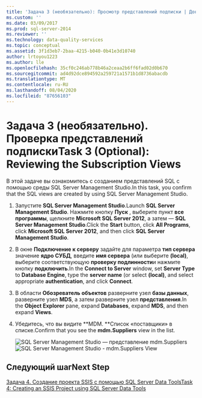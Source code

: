 ```yaml
---
title: 'Задача 3 (необязательно): Просмотр представлений подписки | Документация Майкрософт'
ms.custom: ''
ms.date: 03/09/2017
ms.prod: sql-server-2014
ms.reviewer: ''
ms.technology: data-quality-services
ms.topic: conceptual
ms.assetid: 3f1d3eb7-2baa-4215-b040-0b41e3d10740
author: lrtoyou1223
ms.author: lle
ms.openlocfilehash: 35cf0c246ab778b46a2ceaa2b6ff6fad02d0b670
ms.sourcegitcommit: ad4d92dce894592a259721a1571b1d8736abacdb
ms.translationtype: MT
ms.contentlocale: ru-RU
ms.lasthandoff: 08/04/2020
ms.locfileid: "87656103"
---
```

# <a name="task-3-optional-reviewing-the-subscription-views"></a><span data-ttu-id="8eeed-102">Задача 3 (необязательно). Проверка представлений подписки</span><span class="sxs-lookup"><span data-stu-id="8eeed-102">Task 3 (Optional): Reviewing the Subscription Views</span></span>
  <span data-ttu-id="8eeed-103">В этой задаче вы ознакомитесь с созданием представлений SQL с помощью среды SQL Server Management Studio.</span><span class="sxs-lookup"><span data-stu-id="8eeed-103">In this task, you confirm that the SQL views are created by using SQL Server Management Studio.</span></span>

1.  <span data-ttu-id="8eeed-104">Запустите **SQL Server Management Studio**.</span><span class="sxs-lookup"><span data-stu-id="8eeed-104">Launch **SQL Server Management Studio**.</span></span> <span data-ttu-id="8eeed-105">Нажмите кнопку **Пуск** , выберите пункт **все программы**, щелкните **Microsoft SQL Server 2012**, а затем — **SQL Server Management Studio**.</span><span class="sxs-lookup"><span data-stu-id="8eeed-105">Click the **Start** button, click **All Programs**, click **Microsoft SQL Server 2012**, and then click **SQL Server Management Studio**.</span></span>

2.  <span data-ttu-id="8eeed-106">В окне **Подключение к серверу** задайте для параметра **тип сервера** значение **ядро СУБД**, введите **имя сервера** (или выберите **(local)**, выберите соответствующую **проверку подлинности**и нажмите кнопку **подключить**.</span><span class="sxs-lookup"><span data-stu-id="8eeed-106">In the **Connect to Server** window, set **Server Type** to **Database Engine**, type the **server name** (or select **(local)**, and select appropriate **authentication**, and click **Connect**.</span></span>

3.  <span data-ttu-id="8eeed-107">В области **Обозреватель объектов** разверните узел **базы данных**, разверните узел **MDS**, а затем разверните узел **представления**.</span><span class="sxs-lookup"><span data-stu-id="8eeed-107">In the **Object Explorer** pane, expand **Databases**, expand **MDS**, and then expand **Views**.</span></span>

4.  <span data-ttu-id="8eeed-108">Убедитесь, что вы видите \*\*MDM. \*\*Список «поставщики» в списке.</span><span class="sxs-lookup"><span data-stu-id="8eeed-108">Confirm that you see the **mdm.Suppliers** view in the list.</span></span>

     <span data-ttu-id="8eeed-109">![SQL Server Management Studio — представление mdm.Suppliers](../../2014/tutorials/media/et-reviewingthesubscriptionviews.jpg "SQL Server Management Studio — представление mdm.Suppliers")</span><span class="sxs-lookup"><span data-stu-id="8eeed-109">![SQL Server Management Studio - mdm.Suppliers View](../../2014/tutorials/media/et-reviewingthesubscriptionviews.jpg "SQL Server Management Studio - mdm.Suppliers View")</span></span>

## <a name="next-step"></a><span data-ttu-id="8eeed-110">Следующий шаг</span><span class="sxs-lookup"><span data-stu-id="8eeed-110">Next Step</span></span>
 [<span data-ttu-id="8eeed-111">Задача 4. Создание проекта SSIS с помощью SQL Server Data Tools</span><span class="sxs-lookup"><span data-stu-id="8eeed-111">Task 4: Creating an SSIS Project using SQL Server Data Tools</span></span>](../../2014/tutorials/task-4-creating-an-ssis-project-using-sql-server-data-tools.md)